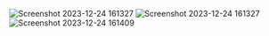 ![Screenshot 2023-12-24 161327](https://github.com/HabibaNiazi/table/assets/146112297/a201a17e-ba4a-4787-bd65-8d678dc7f8cd)
![Screenshot 2023-12-24 161327](https://github.com/HabibaNiazi/table/assets/146112297/c4b8ccd9-aa1d-45d0-83d2-30f50510662a)
![Screenshot 2023-12-24 161409](https://github.com/HabibaNiazi/table/assets/146112297/ebea2fec-bfba-4b61-a9fe-d43c36f3cb38)
